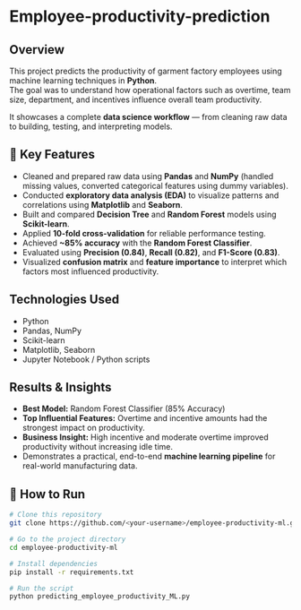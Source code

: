 # Employee-productivity-prediction

##  Overview  
This project predicts the productivity of garment factory employees using machine learning techniques in **Python**.  
The goal was to understand how operational factors such as overtime, team size, department, and incentives influence overall team productivity.

It showcases a complete **data science workflow** — from cleaning raw data to building, testing, and interpreting models.



## 🎯 Key Features  
- Cleaned and prepared raw data using **Pandas** and **NumPy** (handled missing values, converted categorical features using dummy variables).  
- Conducted **exploratory data analysis (EDA)** to visualize patterns and correlations using **Matplotlib** and **Seaborn**.  
- Built and compared **Decision Tree** and **Random Forest** models using **Scikit-learn**.  
- Applied **10-fold cross-validation** for reliable performance testing.  
- Achieved **~85% accuracy** with the **Random Forest Classifier**.  
- Evaluated using **Precision (0.84)**, **Recall (0.82)**, and **F1-Score (0.83)**.  
- Visualized **confusion matrix** and **feature importance** to interpret which factors most influenced productivity.  



## Technologies Used  
- Python  
- Pandas, NumPy  
- Scikit-learn  
- Matplotlib, Seaborn  
- Jupyter Notebook / Python scripts  



## Results & Insights  
- **Best Model:** Random Forest Classifier (85% Accuracy)  
- **Top Influential Features:** Overtime and incentive amounts had the strongest impact on productivity.  
- **Business Insight:** High incentive and moderate overtime improved productivity without increasing idle time.  
- Demonstrates a practical, end-to-end **machine learning pipeline** for real-world manufacturing data.


## 🚀 How to Run  
```bash
# Clone this repository
git clone https://github.com/<your-username>/employee-productivity-ml.git

# Go to the project directory
cd employee-productivity-ml

# Install dependencies
pip install -r requirements.txt

# Run the script
python predicting_employee_productivity_ML.py
